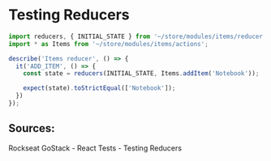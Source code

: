 # Testing Reducers

```javascript
import reducers, { INITIAL_STATE } from '~/store/modules/items/reducer';
import * as Items from '~/store/modules/items/actions';

describe('Items reducer', () => {
  it('ADD_ITEM', () => {
    const state = reducers(INITIAL_STATE, Items.addItem('Notebook'));

    expect(state).toStrictEqual(['Notebook']);
  })
});
``` 

## Sources:
Rockseat GoStack - React Tests - Testing Reducers